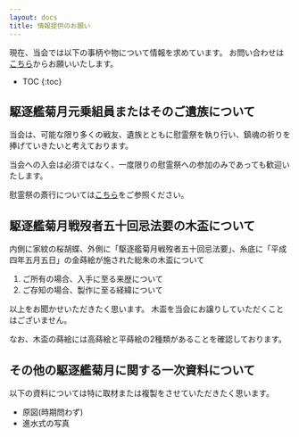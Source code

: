 ```yaml
---
layout: docs
title: 情報提供のお願い
---
```

現在、当会では以下の事柄や物について情報を求めています。
お問い合わせは[こちら](/docs/contact.html)からお願いいたします。

- TOC
{:toc}

## 駆逐艦菊月元乗組員またはそのご遺族について
当会は、可能な限り多くの戦友、遺族とともに慰霊祭を執り行い、鎮魂の祈りを捧げていきたいと考えております。

当会への入会は必須ではなく、一度限りの慰霊祭への参加のみであっても歓迎いたします。

慰霊祭の斎行については[こちら](/special/memorial-service.html)をご参照ください。

## 駆逐艦菊月戦歿者五十回忌法要の木盃について
内側に家紋の桜胡蝶、外側に「駆逐艦菊月戦歿者五十回忌法要」、糸底に「平成四年五月五日」の金蒔絵が施された総朱の木盃について

1. ご所有の場合、入手に至る来歴について
1. ご存知の場合、製作に至る経緯について

以上をお聞かせいただきたく思います。
木盃を当会にお譲りしていただくことはございません。

なお、木盃の蒔絵には高蒔絵と平蒔絵の2種類があることを確認しております。

## その他の駆逐艦菊月に関する一次資料について
以下の資料については特に取材または複製をさせていただきたく思います。

- 原図(時期問わず)
- 進水式の写真
